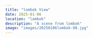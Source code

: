 ```yaml
---
title: "lombok View"
date: 2025-01-06
location: "lombok"
description: "A scene from lombok"
image: "images/20250106lombok-98.jpg"
---
```

